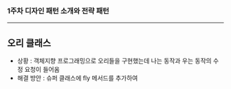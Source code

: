 ### 1주차 디자인 패턴  소개와 전략 패턴
  
***
## 오리 클래스 
- 상황 : 객체지향 프로그래밍으로 오리들을 구현했는데 나는 동작과 우는 동작의 수정 요청이 들어옴
- 해결 방안 : 슈퍼 클래스에 fly 메서드를 추가하여 
